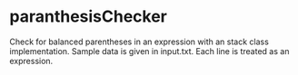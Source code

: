 # paranthesisChecker

Check for balanced parentheses in an expression with an stack class implementation.
Sample data is given in input.txt. Each line is treated as an expression.
